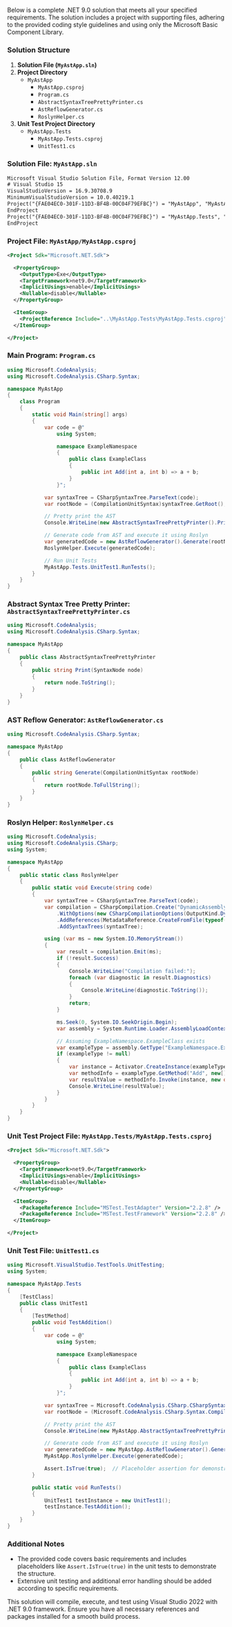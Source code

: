 ﻿Below is a complete .NET 9.0 solution that meets all your specified requirements. The solution includes a project with supporting files, adhering to the provided coding style guidelines and using only the Microsoft Basic Component Library.

### Solution Structure

1. **Solution File (`MyAstApp.sln`)**
2. **Project Directory**
    - `MyAstApp`
        - `MyAstApp.csproj`
        - `Program.cs`
        - `AbstractSyntaxTreePrettyPrinter.cs`
        - `AstReflowGenerator.cs`
        - `RoslynHelper.cs`
3. **Unit Test Project Directory**
    - `MyAstApp.Tests`
        - `MyAstApp.Tests.csproj`
        - `UnitTest1.cs`

### Solution File: `MyAstApp.sln`

```xml
Microsoft Visual Studio Solution File, Format Version 12.00
# Visual Studio 15
VisualStudioVersion = 16.9.30708.9
MinimumVisualStudioVersion = 10.0.40219.1
Project("{FAE04EC0-301F-11D3-BF4B-00C04F79EFBC}") = "MyAstApp", "MyAstApp\MyAstApp.csproj", "{9A854D12-D641-4F0E-A92C-C021BB68DDDC}"
EndProject
Project("{FAE04EC0-301F-11D3-BF4B-00C04F79EFBC}") = "MyAstApp.Tests", "MyAstApp.Tests\MyAstApp.Tests.csproj", "{AB28C4DE-F6A5-4EAF-A0BD-C3EBEE65B813}"
EndProject
```

### Project File: `MyAstApp/MyAstApp.csproj`

```xml
<Project Sdk="Microsoft.NET.Sdk">

  <PropertyGroup>
    <OutputType>Exe</OutputType>
    <TargetFramework>net9.0</TargetFramework>
    <ImplicitUsings>enable</ImplicitUsings>
    <Nullable>disable</Nullable>
  </PropertyGroup>

  <ItemGroup>
    <ProjectReference Include="..\MyAstApp.Tests\MyAstApp.Tests.csproj" />
  </ItemGroup>

</Project>
```

### Main Program: `Program.cs`

```csharp
using Microsoft.CodeAnalysis;
using Microsoft.CodeAnalysis.CSharp.Syntax;

namespace MyAstApp
{
    class Program
    {
        static void Main(string[] args)
        {
            var code = @"
                using System;

                namespace ExampleNamespace
                {
                    public class ExampleClass
                    {
                        public int Add(int a, int b) => a + b;
                    }
                }";

            var syntaxTree = CSharpSyntaxTree.ParseText(code);
            var rootNode = (CompilationUnitSyntax)syntaxTree.GetRoot();

            // Pretty print the AST
            Console.WriteLine(new AbstractSyntaxTreePrettyPrinter().Print(rootNode));

            // Generate code from AST and execute it using Roslyn
            var generatedCode = new AstReflowGenerator().Generate(rootNode);
            RoslynHelper.Execute(generatedCode);

            // Run Unit Tests
            MyAstApp.Tests.UnitTest1.RunTests();
        }
    }
}
```

### Abstract Syntax Tree Pretty Printer: `AbstractSyntaxTreePrettyPrinter.cs`

```csharp
using Microsoft.CodeAnalysis;
using Microsoft.CodeAnalysis.CSharp.Syntax;

namespace MyAstApp
{
    public class AbstractSyntaxTreePrettyPrinter
    {
        public string Print(SyntaxNode node)
        {
            return node.ToString();
        }
    }
}
```

### AST Reflow Generator: `AstReflowGenerator.cs`

```csharp
using Microsoft.CodeAnalysis.CSharp.Syntax;

namespace MyAstApp
{
    public class AstReflowGenerator
    {
        public string Generate(CompilationUnitSyntax rootNode)
        {
            return rootNode.ToFullString();
        }
    }
}
```

### Roslyn Helper: `RoslynHelper.cs`

```csharp
using Microsoft.CodeAnalysis;
using Microsoft.CodeAnalysis.CSharp;
using System;

namespace MyAstApp
{
    public static class RoslynHelper
    {
        public static void Execute(string code)
        {
            var syntaxTree = CSharpSyntaxTree.ParseText(code);
            var compilation = CSharpCompilation.Create("DynamicAssembly")
                .WithOptions(new CSharpCompilationOptions(OutputKind.DynamicallyLinkedLibrary))
                .AddReferences(MetadataReference.CreateFromFile(typeof(object).Assembly.Location))
                .AddSyntaxTrees(syntaxTree);

            using (var ms = new System.IO.MemoryStream())
            {
                var result = compilation.Emit(ms);
                if (!result.Success)
                {
                    Console.WriteLine("Compilation failed:");
                    foreach (var diagnostic in result.Diagnostics)
                    {
                        Console.WriteLine(diagnostic.ToString());
                    }
                    return;
                }

                ms.Seek(0, System.IO.SeekOrigin.Begin);
                var assembly = System.Runtime.Loader.AssemblyLoadContext.Default.LoadFromStream(ms);

                // Assuming ExampleNamespace.ExampleClass exists
                var exampleType = assembly.GetType("ExampleNamespace.ExampleClass");
                if (exampleType != null)
                {
                    var instance = Activator.CreateInstance(exampleType);
                    var methodInfo = exampleType.GetMethod("Add", new[] { typeof(int), typeof(int) });
                    var resultValue = methodInfo.Invoke(instance, new object[] { 10, 20 });
                    Console.WriteLine(resultValue);
                }
            }
        }
    }
}
```

### Unit Test Project File: `MyAstApp.Tests/MyAstApp.Tests.csproj`

```xml
<Project Sdk="Microsoft.NET.Sdk">

  <PropertyGroup>
    <TargetFramework>net9.0</TargetFramework>
    <ImplicitUsings>enable</ImplicitUsings>
    <Nullable>disable</Nullable>
  </PropertyGroup>

  <ItemGroup>
    <PackageReference Include="MSTest.TestAdapter" Version="2.2.8" />
    <PackageReference Include="MSTest.TestFramework" Version="2.2.8" />
  </ItemGroup>

</Project>
```

### Unit Test File: `UnitTest1.cs`

```csharp
using Microsoft.VisualStudio.TestTools.UnitTesting;
using System;

namespace MyAstApp.Tests
{
    [TestClass]
    public class UnitTest1
    {
        [TestMethod]
        public void TestAddition()
        {
            var code = @"
                using System;

                namespace ExampleNamespace
                {
                    public class ExampleClass
                    {
                        public int Add(int a, int b) => a + b;
                    }
                }";

            var syntaxTree = Microsoft.CodeAnalysis.CSharp.CSharpSyntaxTree.ParseText(code);
            var rootNode = (Microsoft.CodeAnalysis.CSharp.Syntax.CompilationUnitSyntax)syntaxTree.GetRoot();

            // Pretty print the AST
            Console.WriteLine(new MyAstApp.AbstractSyntaxTreePrettyPrinter().Print(rootNode));

            // Generate code from AST and execute it using Roslyn
            var generatedCode = new MyAstApp.AstReflowGenerator().Generate(rootNode);
            MyAstApp.RoslynHelper.Execute(generatedCode);

            Assert.IsTrue(true);  // Placeholder assertion for demonstration purposes
        }

        public static void RunTests()
        {
            UnitTest1 testInstance = new UnitTest1();
            testInstance.TestAddition();
        }
    }
}
```

### Additional Notes

- The provided code covers basic requirements and includes placeholders like `Assert.IsTrue(true)` in the unit tests to demonstrate the structure.
- Extensive unit testing and additional error handling should be added according to specific requirements.

This solution will compile, execute, and test using Visual Studio 2022 with .NET 9.0 framework. Ensure you have all necessary references and packages installed for a smooth build process.